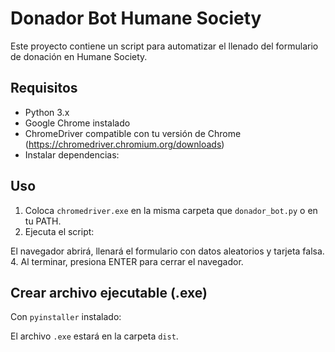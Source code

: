 # Donador Bot Humane Society

Este proyecto contiene un script para automatizar el llenado del formulario de donación en Humane Society.

## Requisitos

- Python 3.x
- Google Chrome instalado
- ChromeDriver compatible con tu versión de Chrome (https://chromedriver.chromium.org/downloads)
- Instalar dependencias:

## Uso

1. Coloca `chromedriver.exe` en la misma carpeta que `donador_bot.py` o en tu PATH.
2. Ejecuta el script:

El navegador abrirá, llenará el formulario con datos aleatorios y tarjeta falsa.
4. Al terminar, presiona ENTER para cerrar el navegador.

## Crear archivo ejecutable (.exe)

Con `pyinstaller` instalado:



El archivo `.exe` estará en la carpeta `dist`.
